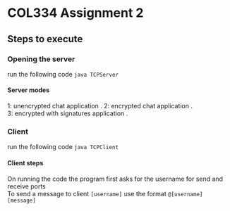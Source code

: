 # COL334 Assignment 2  
## Steps to execute  
### Opening the server   
run the following code ```java TCPServer```
#### Server modes
1: unencrypted chat application . 
2: encrypted chat application .  
3: encrypted with signatures application . 

### Client
run the following code ```java TCPClient```
#### Client steps
On running the code the program first asks for the username for send and receive ports  
To send a message to client `[username]` use the format `@[username] [message]` 
